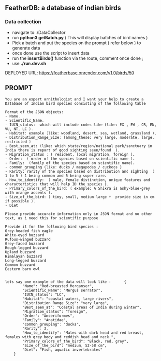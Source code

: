 ## FeatherDB: a database of indian birds

### Data collection 

- navigate to ./DataCollector
- run **python3 getBatch.py** ( This will display batches of bird names )
- Pick a batch and put the species on the prompt  ( refer below ) to generate data
- once done use the script to insert data 
- run the **insertBirds()** function via the route, comment once done ;
- use **./run.dev.sh**


DEPLOYED URL: https://featherbase.onrender.com/v1.0/birds/50


## PROMPT

```
You are an expert ornithologist and I want your help to create a Database of Indian bird species consisting of the following table

Format of the JSON objects:
- Name.
- Scientific_Name.
- IUCN_status:  which will include codes like (like: EX , EW , CR, EN, VU, NT, LC ).
- Habitat: example (like: woodland, desert, sea, wetland, grassland ).
- Distribution_Range_Size: (among_these: very large, moderate, large, restricted )
- Best_seen_at: (like: which state/region/national park/sanctuary in India there is report of good sighting seen/found  ).
- Migration_status : ( resident, local migration, foreign ).
- Order:  ( order of the species based on scientific name ).
- Family:  (family of the species based on scientific name).
- common_grouping (like: ducks / megapodes / cuckoos ) 
- Rarity: rarity of the species based on distribution and sighting  ( 1 to 5 ) 1 being common and 5 being super rare.
- How_to_identify:  ( male, female distinction, unique features and characteristics that will help ID the species ).
- Primary_colors_of_the_bird: ( example: A Shikra is ashy-blue-grey with orange accents ).
- Size_of_the_bird: ( tiny, small, medium large +  provide size in cm if possible ).
- Diet

Please provide accurate information only in JSON format and no other text, as i need this for scientific purpose 

Provide it for the following bird species :  
Grey-headed fish eagle
White-eyed buzzard
Rufous-winged buzzard
Grey-faced buzzard
Rough-legged buzzard
Upland buzzard
Himalayan buzzard
Long-legged buzzard
Common buzzard
Eastern barn owl


lets say one example of the data will look like :      {
        "Name": "Red-breasted Merganser",
        "Scientific_Name": "Mergus serrator",
        "IUCN_status": "LC",
        "Habitat": "coastal waters, large rivers",
        "Distribution_Range_Size": "very large",
        "Best_seen_at": "Coastal areas of India during winter",
        "Migration_status": "foreign",
        "Order": "Anseriformes",
        "Family": "Anatidae",
        "common_grouping": "ducks",
        "Rarity": 3,
        "How_to_identify": "Males with dark head and red breast, females with grey body and reddish head and neck.",
        "Primary_colors_of_the_bird": "Black, red, grey",
        "Size_of_the_bird": "medium, 52-58 cm",
        "Diet": "Fish, aquatic invertebrates"
    }
```